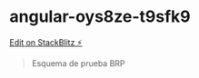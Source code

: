 # angular-oys8ze-t9sfk9

[Edit on StackBlitz ⚡️](https://stackblitz.com/edit/angular-oys8ze-t9sfk9)

>Esquema de prueba BRP
